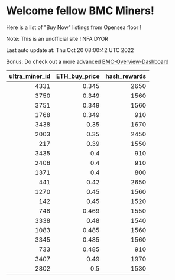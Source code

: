 # Welcome fellow BMC Miners!
Here is a list of "Buy Now" listings from Opensea floor !

Note: This is an unofficial site ! NFA DYOR

Last auto update at: Thu Oct 20 08:00:42 UTC 2022

Bonus: Do check out a more advanced [BMC-Overview-Dashboard](https://dune.com/defifunk/BMC-Overview-Dashboard)


|   ultra_miner_id |   ETH_buy_price |   hash_rewards |
|-----------------:|----------------:|---------------:|
|             4331 |           0.345 |           2650 |
|             3750 |           0.349 |           1560 |
|             3751 |           0.349 |           1560 |
|             1768 |           0.349 |            910 |
|             3438 |           0.35  |           1670 |
|             2003 |           0.35  |           2450 |
|              217 |           0.39  |           1550 |
|             3435 |           0.4   |            910 |
|             2406 |           0.4   |            910 |
|             1371 |           0.4   |            800 |
|              441 |           0.42  |           2650 |
|             1270 |           0.45  |           1560 |
|              142 |           0.45  |           1520 |
|              748 |           0.469 |           1550 |
|             3338 |           0.48  |           1540 |
|             1083 |           0.485 |           1560 |
|             3345 |           0.485 |           1560 |
|              733 |           0.485 |            910 |
|             3407 |           0.49  |           1970 |
|             2802 |           0.5   |           1530 |